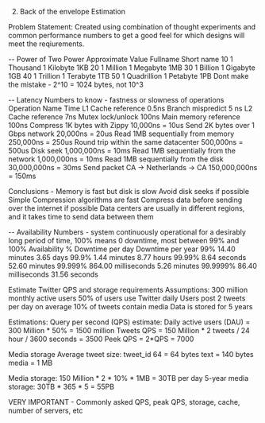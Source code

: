 2. Back of the envelope Estimation

Problem Statement: Created using combination of thought experiments and common performance numbers to get a good feel for which designs will meet the reqiurements.

-- Power of Two
Power   Approximate Value   Fullname    Short name
10      1 Thousand          1 Kilobyte  1KB
20      1 Million           1 Megabyte  1MB
30      1 Billion           1 Gigabyte  1GB
40      1 Trillion          1 Terabyte  1TB
50      1 Quadrillion       1 Petabyte  1PB
Dont make the mistake - 2^10 = 1024 bytes, not 10^3

-- Latency Numbers to know - fastness or slowness of operations
Operation Name                              Time
L1 Cache reference                          0.5ns
Branch mispredict                           5 ns
L2 Cache reference                          7ns
Mutex lock/unlock                           100ns
Main memory reference                       100ns
Compress 1K bytes with Zippy                10,000ns = 10us
Send 2K bytes over 1 Gbps network           20,000ns = 20us
Read 1MB sequentially from memory           250,000ns = 250us
Round trip within the same datacenter       500,000ns = 500us
Disk seek                                   1,000,000ns = 10ms
Read 1MB sequentially from the network      1,000,000ns = 10ms
Read 1MB sequentially from the disk         30,000,000ns = 30ms
Send packet CA -> Netherlands -> CA         150,000,000ns = 150ms

Conclusions - 
Memory is fast but disk is slow
Avoid disk seeks if possible
Simple Compression algorithms are fast
Compress data before sending over the internet if possible
Data centers are usually in different regions, and it takes time to send data between them

-- Availability Numbers - system continuously operational for a desirably long period of time, 100% means 0 downtime, most between 99% and 100%
Availability %                  Downtime per day                    Downtime per year
99%                             14.40 minutes                       3.65 days
99.9%                           1.44 minutes                        8.77 hours
99.99%                          8.64 seconds                        52.60 minutes
99.999%                         864.00 milliseconds                 5.26 minutes
99.9999%                        86.40 milliseconds                  31.56 seconds

Estimate Twitter QPS and storage requirements
Assumptions:
300 million monthly active users
50% of users use Twitter daily
Users post 2 tweets per day on average
10% of tweets contain media
Data is stored for 5 years

Estimations:
Query per second (QPS) estimate:
Daily active users (DAU) = 300 Million * 50% = 1500 million
Tweets QPS = 150 Million * 2 tweets / 24 hour / 3600 seconds = 3500
Peek QPS = 2*QPS = 7000

Media storage
Average tweet size:
tweet_id 64 = 64 bytes
text        = 140 bytes
media       = 1 MB

Media storage: 150 Million * 2 * 10% * 1MB = 30TB per day
5-year media storage: 30TB * 365 * 5 = 55PB

VERY IMPORTANT - Commonly asked QPS, peak QPS, storage, cache, number of servers, etc
